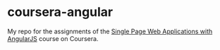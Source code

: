 # coursera-angular
My repo for the assignments of the [Single Page Web Applications with AngularJS](https://www.coursera.org/learn/single-page-web-apps-with-angularjs) course on Coursera.
